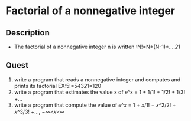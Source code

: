 # Factorial of a nonnegative integer

## Description
- The factorial of a nonnegative integer n is written :N!=N*(N-1)*….*2*1

## Quest
1. write a program that reads a nonnegative integer and computes and prints its factorial EX:5!=5*4*3*2*1=120
2. write a program that estimates the value x of  𝑒^x = 1 + 1/1! + 1/2! + 1/3! +… 
3. write a program that compute the value of 𝑒^𝑥 = 1 + 𝑥/1! + 𝑥^2/2! + 𝑥^3/3! +…,  −∞<𝑥<∞ 